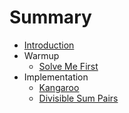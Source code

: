 # Summary

* [Introduction](README.md)
* Warmup
   * [Solve Me First](solve_me_first.md)
* Implementation
   * [Kangaroo](kangaroo.md)
   * [Divisible Sum Pairs](divisible_sum_pairs.md)

